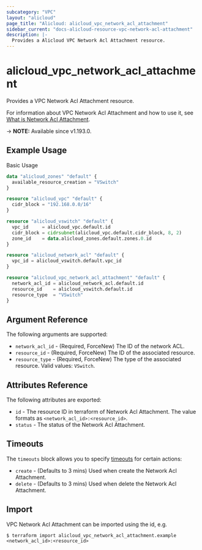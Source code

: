 ```yaml
---
subcategory: "VPC"
layout: "alicloud"
page_title: "Alicloud: alicloud_vpc_network_acl_attachment"
sidebar_current: "docs-alicloud-resource-vpc-network-acl-attachment"
description: |-
  Provides a Alicloud VPC Network Acl Attachment resource.
---
```


# alicloud_vpc_network_acl_attachment

Provides a VPC Network Acl Attachment resource.

For information about VPC Network Acl Attachment and how to use it, see [What is Network Acl Attachment](https://www.alibabacloud.com/help/en/virtual-private-cloud/latest/associatenetworkacl).

-> **NOTE:** Available since v1.193.0.

## Example Usage

Basic Usage

```terraform
data "alicloud_zones" "default" {
  available_resource_creation = "VSwitch"
}

resource "alicloud_vpc" "default" {
  cidr_block = "192.168.0.0/16"
}

resource "alicloud_vswitch" "default" {
  vpc_id     = alicloud_vpc.default.id
  cidr_block = cidrsubnet(alicloud_vpc.default.cidr_block, 8, 2)
  zone_id    = data.alicloud_zones.default.zones.0.id
}

resource "alicloud_network_acl" "default" {
  vpc_id = alicloud_vswitch.default.vpc_id
}

resource "alicloud_vpc_network_acl_attachment" "default" {
  network_acl_id = alicloud_network_acl.default.id
  resource_id    = alicloud_vswitch.default.id
  resource_type  = "VSwitch"
}
```

## Argument Reference

The following arguments are supported:

* `network_acl_id` - (Required, ForceNew) The ID of the network ACL.
* `resource_id` - (Required, ForceNew) The ID of the associated resource.
* `resource_type` - (Required, ForceNew) The type of the associated resource. Valid values: `VSwitch`.

## Attributes Reference

The following attributes are exported:

* `id` - The resource ID in terraform of Network Acl Attachment. The value formats as `<network_acl_id>:<resource_id>`.
* `status` - The status of the Network Acl Attachment.

## Timeouts

The `timeouts` block allows you to specify [timeouts](https://www.terraform.io/docs/configuration-0-11/resources.html#timeouts) for certain actions:

* `create` - (Defaults to 3 mins) Used when create the Network Acl Attachment.
* `delete` - (Defaults to 3 mins) Used when delete the Network Acl Attachment.

## Import

VPC Network Acl Attachment can be imported using the id, e.g.

```shell
$ terraform import alicloud_vpc_network_acl_attachment.example <network_acl_id>:<resource_id>
```
